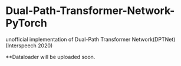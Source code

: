 # Dual-Path-Transformer-Network-PyTorch
unofficial implementation of Dual-Path Transformer Network(DPTNet) (Interspeech 2020)

**Dataloader will be uploaded soon.
